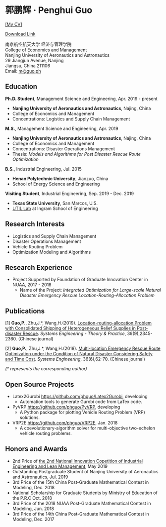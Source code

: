 # 郭鹏辉 · Penghui Guo
[[My CV]](https://docs.google.com/viewer?url=https://github.com/phguo/phguo.github.io/raw/master/Penghui%20Guo%20-%20CV.pdf)

 [Download Link](https://github.com/phguo/phguo.github.io/raw/master/Penghui%20Guo%20-%20CV.pdf)

南京航空航天大学 经济与管理学院<br>
College of Economics and Management<br>
Nanjing University of Aeronautics and Astronautics <br>
29 Jiangjun Avenue, Nanjing<br>
Jiangsu, China 211106<br>
Email: m@guo.ph<br>

## Education

__Ph.D. Student__, Management Science and Engineering, Apr. 2019 - present
- __Nanjing University of Aeronautics and Astronautics__, Najing, China
- College of Economics and Management
- Concentrations: Logistics and Supply Chain Management

__M.S.__, Management Science and Engineering, Apr. 2019
- __Nanjing University of Aeronautics and Astronautics__, Najing, China
- College of Economics and Management
- Concentrations: Disaster Operations Management<br>
- Thesis: _Models and Algorithms for Post Disaster
Rescue Route Optimization_

__B.S.__, Industrial Engineering, Jul. 2015
- __Henan Polytechnic University__, Jiaozuo, China
- School of Energy Science and Engineering

__Visiting Student__, Industrial Engineering, Sep. 2019 - Dec. 2019
- __Texas State University__, San Marcos, U.S.
- [UTIL Lab](https://dong.wp.txstate.edu/) at Ingram School of Engineering

## Research Interests

- Logistics and Supply Chain Management
- Disaster Operations Management
- Vehicle Routing Problem
- Optimization Modeling and Algorithms

## Research Experience

- Project Supported by Foundation of Graduate Innovation Center in NUAA, 2017 - 2018
    - Name of the Project: _Integrated Optimization for Large-scale Natural Disaster Emergency Rescue Location-Routing-Allocation Problem_

## Publications

[1] __Guo,P.__, Zhu,J.*, Wang,H.(2019). [Location-routing-allocation Problem with Consolidated Shipping of Heterogeneous Relief Supplies in Post-disaster Rescue](https://doi.org/10.12011/1000-6788-2018-0108-16). _Systems Engineering - Theory & Practice_, 39(9),2345-2360. (Chinese journal)

[2] __Guo,P.__, Zhu,J.*, Wang,H.(2018). [Multi-location Emergency Rescue Route Optimization under the Condition of Natural Disaster Considering Safety and Time Cost](http://www.cnki.com.cn/Article/CJFDTotal-GCXT201806007.htm). _Systems Engineering_, 36(6),62-70. (Chinese journal)

_(* represents the corresponding author)_

## Open Source Projects

- Latex2Gurobi https://github.com/phguo/Latex2Gurobi, developing
    - Automation tools to generate Gurobi code from LaTex code.
- PyVRP https://github.com/phguo/PyVRP, developing
    - A Python package for plotting Vehicle Routing Problem (VRP) solutions.
- VRP2E https://github.com/phguo/VRP2E, Jan. 2018
    - A coevolutionary-algorithm solver for multi-objective two-echelon vehicle routing problems.

## Honors and Awards

- 2nd Price of [the 2nd National Innovation Copetition of Industrial Engineering and Lean Management](http://ielean.cn/), May 2019
- Outstanding Postgraduate Student of Nanjing University of Aeronautics and Astronautics, Jul. 2019
- 3rd Price of the 15th China Post-Graduate Mathematical Contest in Modeling, Dec. 2018
- National Scholarship for Graduate Students by Ministry of Education of the P.R.C Oct. 2018
- 3rd Price of the 2018 NUAA Post-Graduate Mathematical Contest in Modeling, Jun. 2018
- 3rd Price of the 14th China Post-Graduate Mathematical Contest in Modeling, Dec. 2017
